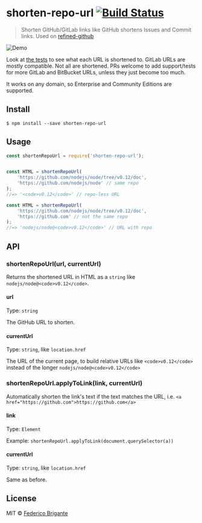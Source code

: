 # shorten-repo-url [![Build Status](https://travis-ci.org/bfred-it/shorten-repo-url.svg?branch=master)](https://travis-ci.org/bfred-it/shorten-repo-url)

> Shorten GitHub/GitLab links like GitHub shortens Issues and Commit links. Used on [refined-github](https://github.com/sindresorhus/refined-github)

![Demo](https://user-images.githubusercontent.com/1402241/27252232-8fdf8ed0-538b-11e7-8f19-12d317c9cd32.png)

Look at [the tests](https://github.com/bfred-it/shorten-repo-url/blob/master/test.js) to see what each URL is shortened to. GitLab URLs are mostly compatible. Not all are shortened. PRs welcome to add support/tests for more GitLab and BitBucket URLs, unless they just become too much.

It works on any domain, so Enterprise and Community Editions are supported.


## Install

```
$ npm install --save shorten-repo-url
```


## Usage

```js
const shortenRepoUrl = require('shorten-repo-url');


const HTML = shortenRepoUrl(
	'https://github.com/nodejs/node/tree/v0.12/doc',
	'https://github.com/nodejs/node' // same repo
);
//=> '<code>v0.12</code>' // repo-less URL

const HTML = shortenRepoUrl(
	'https://github.com/nodejs/node/tree/v0.12/doc',
	'https://github.com' // not the same repo
);
//=> 'nodejs/node@<code>v0.12</code>' // URL with repo

```


## API

### shortenRepoUrl(url, currentUrl)

Returns the shortened URL in HTML as a `string` like `nodejs/node@<code>v0.12</code>`.

#### url

Type: `string`

The GitHub URL to shorten.

#### currentUrl

Type: `string`, like `location.href`

The URL of the current page, to build relative URLs like `<code>v0.12</code>` instead of the longer `nodejs/node@<code>v0.12</code>`

### shortenRepoUrl.applyToLink(link, currentUrl)

Automatically shorten the link's text if the text matches the URL, i.e. `<a href="https://github.com">https://github.com</a>`

#### link

Type: `Element`

Example: `shortenRepoUrl.applyToLink(document.querySelector(a))`

#### currentUrl

Type: `string`, like `location.href`

Same as before.


## License

MIT © [Federico Brigante](http://twitter.com/bfred_it)

